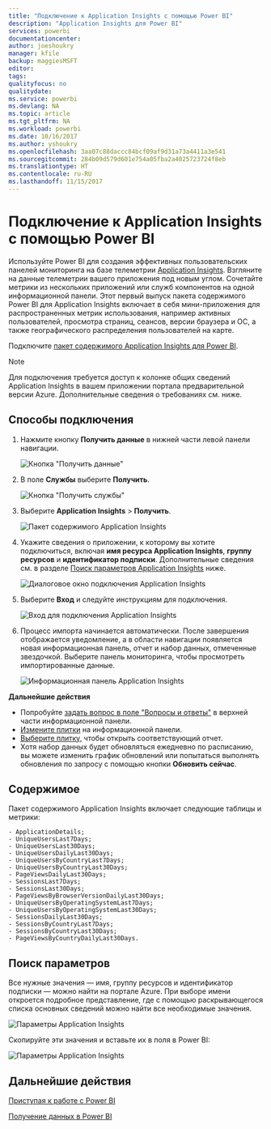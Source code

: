 ```yaml
---
title: "Подключение к Application Insights с помощью Power BI"
description: "Application Insights для Power BI"
services: powerbi
documentationcenter: 
author: joeshoukry
manager: kfile
backup: maggiesMSFT
editor: 
tags: 
qualityfocus: no
qualitydate: 
ms.service: powerbi
ms.devlang: NA
ms.topic: article
ms.tgt_pltfrm: NA
ms.workload: powerbi
ms.date: 10/16/2017
ms.author: yshoukry
ms.openlocfilehash: 3aa07c88daccc84bcf09af9d31a73a4411a3e541
ms.sourcegitcommit: 284b09d579d601e754a05fba2a4025723724f8eb
ms.translationtype: HT
ms.contentlocale: ru-RU
ms.lasthandoff: 11/15/2017
---
```

# <a name="connect-to-application-insights-with-power-bi"></a>Подключение к Application Insights с помощью Power BI
Используйте Power BI для создания эффективных пользовательских панелей мониторинга на базе телеметрии [Application Insights](https://azure.microsoft.com/documentation/articles/app-insights-overview/). Взгляните на данные телеметрии вашего приложения под новым углом. Сочетайте метрики из нескольких приложений или служб компонентов на одной информационной панели. Этот первый выпуск пакета содержимого Power BI для Application Insights включает в себя мини-приложения для распространенных метрик использования, например активных пользователей, просмотра страниц, сеансов, версии браузера и ОС, а также географического распределения пользователей на карте.

Подключите [пакет содержимого Application Insights для Power BI](https://app.powerbi.com/getdata/services/application-insights).

>[!NOTE]
>Для подключения требуется доступ к колонке общих сведений Application Insights в вашем приложении портала предварительной версии Azure. Дополнительные сведения о требованиях см. ниже.

## <a name="how-to-connect"></a>Способы подключения
1. Нажмите кнопку **Получить данные** в нижней части левой панели навигации.
   
    ![Кнопка "Получить данные"](media/service-connect-to-application-insights/pbi_getdata.png)
2. В поле **Службы** выберите **Получить**.
   
    ![Кнопка "Получить службы"](media/service-connect-to-application-insights/pbi_getservices.png)
3. Выберите **Application Insights** > **Получить**.
   
    ![Пакет содержимого Application Insights](media/service-connect-to-application-insights/appinsights.png)
4. Укажите сведения о приложении, к которому вы хотите подключиться, включая **имя ресурса Application Insights**, **группу ресурсов** и **идентификатор подписки**. Дополнительные сведения см. в разделе [Поиск параметров Application Insights](#FindingAppInsightsParams) ниже.
   
    ![Диалоговое окно подключения Application Insights](media/service-connect-to-application-insights/pbi_contpkappinsitconnectndialog.png)    
5. Выберите **Вход** и следуйте инструкциям для подключения.
   
    ![Вход для подключения Application Insights](media/service-connect-to-application-insights/pbi_contpkappinsitconnectn2.png)
6. Процесс импорта начинается автоматически. После завершения отображается уведомление, а в области навигации появляется новая информационная панель, отчет и набор данных, отмеченные звездочкой.  Выберите панель мониторинга, чтобы просмотреть импортированные данные.
   
    ![Информационная панель Application Insights](media/service-connect-to-application-insights/pbi_contpkappinsitdash.png)

**Дальнейшие действия**

* Попробуйте [задать вопрос в поле "Вопросы и ответы"](service-q-and-a.md) в верхней части информационной панели.
* [Измените плитки](service-dashboard-edit-tile.md) на информационной панели.
* [Выберите плитку](service-dashboard-tiles.md), чтобы открыть соответствующий отчет.
* Хотя набор данных будет обновляться ежедневно по расписанию, вы можете изменить график обновлений или попытаться выполнять обновления по запросу с помощью кнопки **Обновить сейчас**.

## <a name="whats-included"></a>Содержимое
Пакет содержимого Application Insights включает следующие таблицы и метрики:  

    - ApplicationDetails;  
    - UniqueUsersLast7Days;   
    - UniqueUsersLast30Days;   
    - UniqueUsersDailyLast30Days;  
    - UniqueUsersByCountryLast7Days;  
    - UniqueUsersByCountryLast30Days;   
    - PageViewsDailyLast30Days;   
    - SessionsLast7Days;   
    - SessionsLast30Days;  
    - PageViewsByBrowserVersionDailyLast30Days;   
    - UniqueUsersByOperatingSystemLast7Days;   
    - UniqueUsersByOperatingSystemLast30Days;    
    - SessionsDailyLast30Days;   
    - SessionsByCountryLast7Days;   
    - SessionsByCountryLast30Days;   
    - PageViewsByCountryDailyLast30Days.   

<a name="FindingAppInsightsParams"></a>

## <a name="finding-parameters"></a>Поиск параметров
Все нужные значения — имя, группу ресурсов и идентификатор подписки — можно найти на портале Azure. При выборе имени откроется подробное представление, где с помощью раскрывающегося списка основных сведений можно найти все необходимые значения.

![Параметры Application Insights](media/service-connect-to-application-insights/pbi_contpkappinsitparams.png)

Скопируйте эти значения и вставьте их в поля в Power BI:

![Параметры Application Insights](media/service-connect-to-application-insights/pbi_contpkappinsitparam2.png)

## <a name="next-steps"></a>Дальнейшие действия
[Приступая к работе с Power BI](service-get-started.md)

[Получение данных в Power BI](service-get-data.md)

